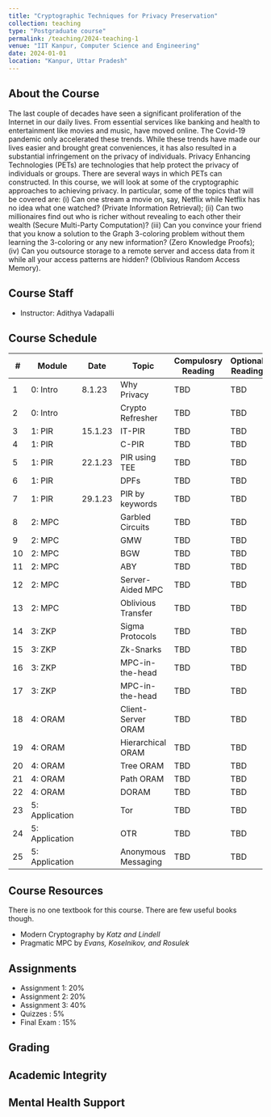 ```yaml
---
title: "Cryptographic Techniques for Privacy Preservation"
collection: teaching
type: "Postgraduate course"
permalink: /teaching/2024-teaching-1
venue: "IIT Kanpur, Computer Science and Engineering"
date: 2024-01-01
location: "Kanpur, Uttar Pradesh"
---
```

About the Course
-------------------------
The last couple of decades have seen a significant proliferation of the Internet in our daily lives. From essential services like banking and health to entertainment like movies and music, have moved online. The Covid-19 pandemic only accelerated these trends. While these trends have made our lives easier and brought great conveniences, it has also resulted in a substantial infringement on the privacy of individuals. Privacy Enhancing Technologies (PETs) are technologies that help protect the privacy of individuals or groups. There are several ways in which PETs can constructed. In this course, we will look at some of the cryptographic approaches to achieving privacy. In particular, some of the topics that will be covered are: (i) Can one stream a movie on, say, Netflix while Netflix has no idea what one watched? (Private Information Retrieval); (ii) Can two millionaires find out who is richer without revealing to each other their wealth (Secure Multi-Party Computation)? (iii) Can you convince your friend that you know a solution to the Graph 3-coloring problem without them learning the 3-coloring or any new information? (Zero Knowledge Proofs); (iv) Can you outsource storage to a remote server and access data from it while all your access patterns are hidden? (Oblivious Random Access Memory).


Course Staff
-----------------------
- Instructor: Adithya Vadapalli


Course Schedule
------------------------------

| #        | Module        | Date        | Topic              | Compulosry Reading | Optional Reading | Lecture Material |
|----------|---------------|-------------|--------------------|--------------------|------------------|------------------|
|1         | 0: Intro      | 8.1.23 	 | Why Privacy        | TBD                | TBD              | TBD              |
|2         | 0: Intro      |             | Crypto Refresher   | TBD                | TBD              | TBD              |  
|3         | 1: PIR        | 15.1.23     | IT-PIR             | TBD                | TBD              | TBD              |  
|4         | 1: PIR        |             |  C-PIR             | TBD                | TBD              | TBD              |
|5		   | 1: PIR        | 22.1.23     | PIR using TEE      | TBD                | TBD              | TBD              |
|6 		   | 1: PIR        |             | DPFs               | TBD                | TBD              | TBD              | 
|7	       | 1: PIR        | 29.1.23     | PIR by keywords    | TBD                | TBD              | TBD              |
|8	       | 2: MPC        |             | Garbled Circuits   | TBD                | TBD              | TBD              |
|9	       | 2: MPC        |             | GMW                | TBD                | TBD              | TBD              |
|10	       | 2: MPC        |             | BGW                | TBD                | TBD              | TBD              |
|11	       | 2: MPC        |             | ABY                | TBD                | TBD              | TBD              |
|12	       | 2: MPC        |             | Server-Aided MPC   | TBD                | TBD              | TBD              |
|13		   | 2: MPC        |             | Oblivious Transfer | TBD                | TBD              | TBD              |
|14		   | 3: ZKP        |             | Sigma Protocols    | TBD                | TBD              | TBD              |
|15		   | 3: ZKP        |             | Zk-Snarks          | TBD                | TBD              | TBD              |
|16		   | 3: ZKP        |             | MPC-in-the-head    | TBD                | TBD              | TBD              |
|17		   | 3: ZKP        |             | MPC-in-the-head    | TBD                | TBD              | TBD              |
|18	   	   | 4: ORAM       |             | Client-Server ORAM | TBD                | TBD              | TBD              |
|19		   | 4: ORAM       |             | Hierarchical ORAM  | TBD                | TBD              | TBD              |
|20		   | 4: ORAM       |             | Tree ORAM          | TBD                | TBD              | TBD              |
|21		   | 4: ORAM       |             | Path ORAM          | TBD                | TBD              | TBD              |
|22		   | 4: ORAM       |             | DORAM              | TBD                | TBD              | TBD              |
|23	       | 5: Application|             | Tor                | TBD                | TBD              | TBD              |
|24		   | 5: Application|             | OTR                | TBD                | TBD              | TBD              |
|25		   | 5: Application|             | Anonymous Messaging| TBD                | TBD              | TBD              |


Course Resources
------------------------
There is no one textbook for this course. There are few useful books though. 
- Modern Cryptography by _Katz and Lindell_
- Pragmatic MPC by _Evans, Koselnikov, and Rosulek_

Assignments
----------------------------

- Assignment 1: 20%
- Assignment 2: 20%
- Assignment 3: 40%
- Quizzes     : 5%
- Final Exam  : 15%



Grading
-----------------------------

Academic Integrity
---------------------------

Mental Health Support
---------------------------

